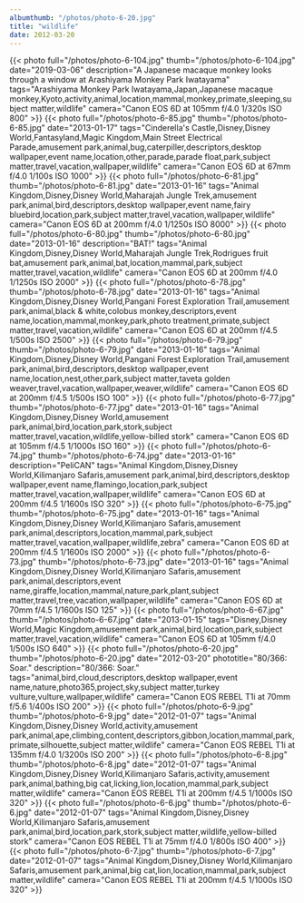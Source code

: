 ```yaml
---
albumthumb: "/photos/photo-6-20.jpg"
title: "wildlife"
date: 2012-03-20
---
```

{{< photo full="/photos/photo-6-104.jpg" thumb="/photos/photo-6-104.jpg" date="2019-03-06" description="A Japanese macaque monkey looks through a window at Arashiyama Monkey Park Iwatayama" tags="Arashiyama Monkey Park Iwatayama,Japan,Japanese macaque monkey,Kyoto,activity,animal,location,mammal,monkey,primate,sleeping,subject matter,wildlife" camera="Canon EOS 6D at 105mm f/4.0 1/320s ISO 800" >}}
{{< photo full="/photos/photo-6-85.jpg" thumb="/photos/photo-6-85.jpg" date="2013-01-17" tags="Cinderella's Castle,Disney,Disney World,Fantasyland,Magic Kingdom,Main Street Electrical Parade,amusement park,animal,bug,caterpiller,descriptors,desktop wallpaper,event name,location,other,parade,parade float,park,subject matter,travel,vacation,wallpaper,wildlife" camera="Canon EOS 6D at 67mm f/4.0 1/100s ISO 1000" >}}
{{< photo full="/photos/photo-6-81.jpg" thumb="/photos/photo-6-81.jpg" date="2013-01-16" tags="Animal Kingdom,Disney,Disney World,Maharajah Jungle Trek,amusement park,animal,bird,descriptors,desktop wallpaper,event name,fairy bluebird,location,park,subject matter,travel,vacation,wallpaper,wildlife" camera="Canon EOS 6D at 200mm f/4.0 1/1250s ISO 8000" >}}
{{< photo full="/photos/photo-6-80.jpg" thumb="/photos/photo-6-80.jpg" date="2013-01-16" description="BAT!" tags="Animal Kingdom,Disney,Disney World,Maharajah Jungle Trek,Rodrigues fruit bat,amusement park,animal,bat,location,mammal,park,subject matter,travel,vacation,wildlife" camera="Canon EOS 6D at 200mm f/4.0 1/1250s ISO 2000" >}}
{{< photo full="/photos/photo-6-78.jpg" thumb="/photos/photo-6-78.jpg" date="2013-01-16" tags="Animal Kingdom,Disney,Disney World,Pangani Forest Exploration Trail,amusement park,animal,black & white,colobus monkey,descriptors,event name,location,mammal,monkey,park,photo treatment,primate,subject matter,travel,vacation,wildlife" camera="Canon EOS 6D at 200mm f/4.5 1/500s ISO 2500" >}}
{{< photo full="/photos/photo-6-79.jpg" thumb="/photos/photo-6-79.jpg" date="2013-01-16" tags="Animal Kingdom,Disney,Disney World,Pangani Forest Exploration Trail,amusement park,animal,bird,descriptors,desktop wallpaper,event name,location,nest,other,park,subject matter,taveta golden weaver,travel,vacation,wallpaper,weaver,wildlife" camera="Canon EOS 6D at 200mm f/4.5 1/500s ISO 100" >}}
{{< photo full="/photos/photo-6-77.jpg" thumb="/photos/photo-6-77.jpg" date="2013-01-16" tags="Animal Kingdom,Disney,Disney World,amusement park,animal,bird,location,park,stork,subject matter,travel,vacation,wildlife,yellow-billed stork" camera="Canon EOS 6D at 105mm f/4.5 1/1000s ISO 160" >}}
{{< photo full="/photos/photo-6-74.jpg" thumb="/photos/photo-6-74.jpg" date="2013-01-16" description="PeliCAN" tags="Animal Kingdom,Disney,Disney World,Kilimanjaro Safaris,amusement park,animal,bird,descriptors,desktop wallpaper,event name,flamingo,location,park,subject matter,travel,vacation,wallpaper,wildlife" camera="Canon EOS 6D at 200mm f/4.5 1/1600s ISO 320" >}}
{{< photo full="/photos/photo-6-75.jpg" thumb="/photos/photo-6-75.jpg" date="2013-01-16" tags="Animal Kingdom,Disney,Disney World,Kilimanjaro Safaris,amusement park,animal,descriptors,location,mammal,park,subject matter,travel,vacation,wallpaper,wildlife,zebra" camera="Canon EOS 6D at 200mm f/4.5 1/1600s ISO 2000" >}}
{{< photo full="/photos/photo-6-73.jpg" thumb="/photos/photo-6-73.jpg" date="2013-01-16" tags="Animal Kingdom,Disney,Disney World,Kilimanjaro Safaris,amusement park,animal,descriptors,event name,giraffe,location,mammal,nature,park,plant,subject matter,travel,tree,vacation,wallpaper,wildlife" camera="Canon EOS 6D at 70mm f/4.5 1/1600s ISO 125" >}}
{{< photo full="/photos/photo-6-67.jpg" thumb="/photos/photo-6-67.jpg" date="2013-01-15" tags="Disney,Disney World,Magic Kingdom,amusement park,animal,bird,location,park,subject matter,travel,vacation,wildlife" camera="Canon EOS 6D at 105mm f/4.0 1/500s ISO 640" >}}
{{< photo full="/photos/photo-6-20.jpg" thumb="/photos/photo-6-20.jpg" date="2012-03-20" phototitle="80/366: Soar." description="80/366: Soar." tags="animal,bird,cloud,descriptors,desktop wallpaper,event name,nature,photo365,project,sky,subject matter,turkey vulture,vulture,wallpaper,wildlife" camera="Canon EOS REBEL T1i at 70mm f/5.6 1/400s ISO 200" >}}
{{< photo full="/photos/photo-6-9.jpg" thumb="/photos/photo-6-9.jpg" date="2012-01-07" tags="Animal Kingdom,Disney,Disney World,activity,amusement park,animal,ape,climbing,content,descriptors,gibbon,location,mammal,park,primate,silhouette,subject matter,wildlife" camera="Canon EOS REBEL T1i at 135mm f/4.0 1/3200s ISO 200" >}}
{{< photo full="/photos/photo-6-8.jpg" thumb="/photos/photo-6-8.jpg" date="2012-01-07" tags="Animal Kingdom,Disney,Disney World,Kilimanjaro Safaris,activity,amusement park,animal,bathing,big cat,licking,lion,location,mammal,park,subject matter,wildlife" camera="Canon EOS REBEL T1i at 200mm f/4.5 1/1000s ISO 320" >}}
{{< photo full="/photos/photo-6-6.jpg" thumb="/photos/photo-6-6.jpg" date="2012-01-07" tags="Animal Kingdom,Disney,Disney World,Kilimanjaro Safaris,amusement park,animal,bird,location,park,stork,subject matter,wildlife,yellow-billed stork" camera="Canon EOS REBEL T1i at 75mm f/4.0 1/800s ISO 400" >}}
{{< photo full="/photos/photo-6-7.jpg" thumb="/photos/photo-6-7.jpg" date="2012-01-07" tags="Animal Kingdom,Disney,Disney World,Kilimanjaro Safaris,amusement park,animal,big cat,lion,location,mammal,park,subject matter,wildlife" camera="Canon EOS REBEL T1i at 200mm f/4.5 1/1000s ISO 320" >}}
